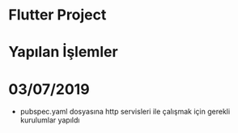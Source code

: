 # Flutter Project 

# Yapılan İşlemler

# 03/07/2019
 * pubspec.yaml dosyasına http servisleri ile çalışmak için gerekli kurulumlar yapıldı

